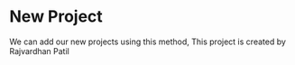 # New Project

We can add our new projects using this method,
This project is created by Rajvardhan Patil